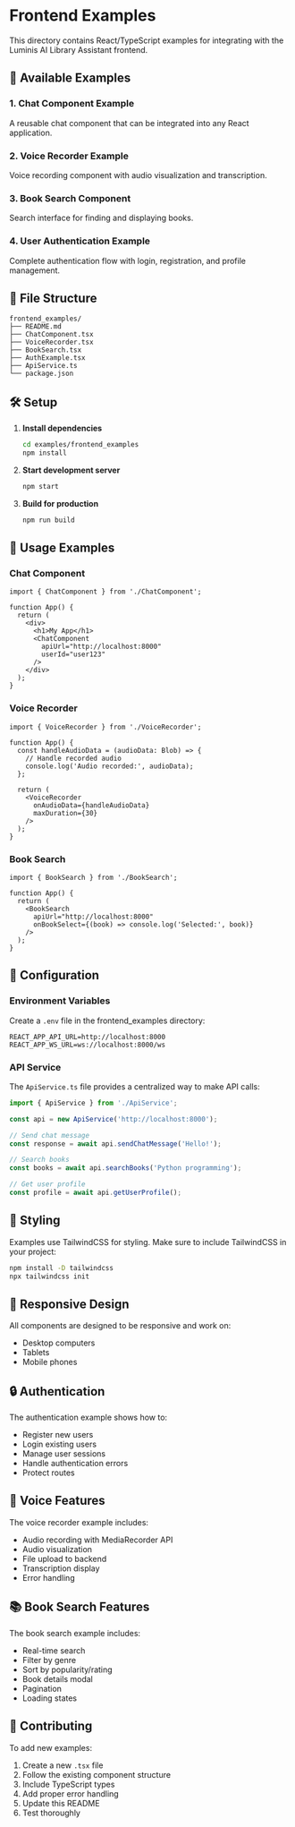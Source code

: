 # Frontend Examples

This directory contains React/TypeScript examples for integrating with the Luminis AI Library Assistant frontend.

## 🚀 Available Examples

### 1. Chat Component Example
A reusable chat component that can be integrated into any React application.

### 2. Voice Recorder Example
Voice recording component with audio visualization and transcription.

### 3. Book Search Component
Search interface for finding and displaying books.

### 4. User Authentication Example
Complete authentication flow with login, registration, and profile management.

## 📁 File Structure

```
frontend_examples/
├── README.md
├── ChatComponent.tsx
├── VoiceRecorder.tsx
├── BookSearch.tsx
├── AuthExample.tsx
├── ApiService.ts
└── package.json
```

## 🛠️ Setup

1. **Install dependencies**
   ```bash
   cd examples/frontend_examples
   npm install
   ```

2. **Start development server**
   ```bash
   npm start
   ```

3. **Build for production**
   ```bash
   npm run build
   ```

## 📖 Usage Examples

### Chat Component
```tsx
import { ChatComponent } from './ChatComponent';

function App() {
  return (
    <div>
      <h1>My App</h1>
      <ChatComponent 
        apiUrl="http://localhost:8000"
        userId="user123"
      />
    </div>
  );
}
```

### Voice Recorder
```tsx
import { VoiceRecorder } from './VoiceRecorder';

function App() {
  const handleAudioData = (audioData: Blob) => {
    // Handle recorded audio
    console.log('Audio recorded:', audioData);
  };

  return (
    <VoiceRecorder 
      onAudioData={handleAudioData}
      maxDuration={30}
    />
  );
}
```

### Book Search
```tsx
import { BookSearch } from './BookSearch';

function App() {
  return (
    <BookSearch 
      apiUrl="http://localhost:8000"
      onBookSelect={(book) => console.log('Selected:', book)}
    />
  );
}
```

## 🔧 Configuration

### Environment Variables
Create a `.env` file in the frontend_examples directory:

```env
REACT_APP_API_URL=http://localhost:8000
REACT_APP_WS_URL=ws://localhost:8000/ws
```

### API Service
The `ApiService.ts` file provides a centralized way to make API calls:

```typescript
import { ApiService } from './ApiService';

const api = new ApiService('http://localhost:8000');

// Send chat message
const response = await api.sendChatMessage('Hello!');

// Search books
const books = await api.searchBooks('Python programming');

// Get user profile
const profile = await api.getUserProfile();
```

## 🎨 Styling

Examples use TailwindCSS for styling. Make sure to include TailwindCSS in your project:

```bash
npm install -D tailwindcss
npx tailwindcss init
```

## 📱 Responsive Design

All components are designed to be responsive and work on:
- Desktop computers
- Tablets
- Mobile phones

## 🔒 Authentication

The authentication example shows how to:
- Register new users
- Login existing users
- Manage user sessions
- Handle authentication errors
- Protect routes

## 🎤 Voice Features

The voice recorder example includes:
- Audio recording with MediaRecorder API
- Audio visualization
- File upload to backend
- Transcription display
- Error handling

## 📚 Book Search Features

The book search example includes:
- Real-time search
- Filter by genre
- Sort by popularity/rating
- Book details modal
- Pagination
- Loading states

## 🤝 Contributing

To add new examples:

1. Create a new `.tsx` file
2. Follow the existing component structure
3. Include TypeScript types
4. Add proper error handling
5. Update this README
6. Test thoroughly

